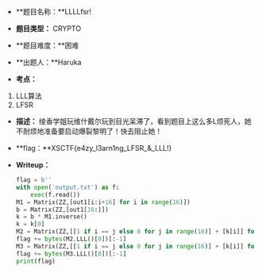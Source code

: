 * **题目名称：**LLLLfsr!

* **题目类型：** CRYPTO

* **题目难度：**困难

* **出题人：**Haruka

* **考点：**  

1. LLL算法
2. LFSR

* **描述：**  绫香学姐玩维什戴尔玩到目光呆滞了，看到题目上这么多L烦死人，她不耐烦地准备要启动爆裂黎明了！快去阻止她！

* **flag：**XSCTF{e4zy_l3arn1ng_LFSR_&_LLL!}

* **Writeup：** 

  ```python
  flag = b''
  with open('output.txt') as f:
      exec(f.read())
  M1 = Matrix(ZZ,[out1[i:i+16] for i in range(16)])
  b = Matrix(ZZ,[out1[16:]])
  k = b * M1.inverse()
  k = k[0]
  M2 = Matrix(ZZ,[[1 if i == j else 0 for j in range(16)] + [k[i]] for i in range(16)] + [[0 for i in range(16)] + [-out1[0]]])
  flag += bytes(M2.LLL()[0])[:-1]
  M3 = Matrix(ZZ,[[1 if i == j else 0 for j in range(16)] + [k[i]] for i in range(16)] + [[0 for i in range(16)] + [-out2]])
  flag += bytes(M3.LLL()[0])[:-1]
  print(flag)
  ```

  
